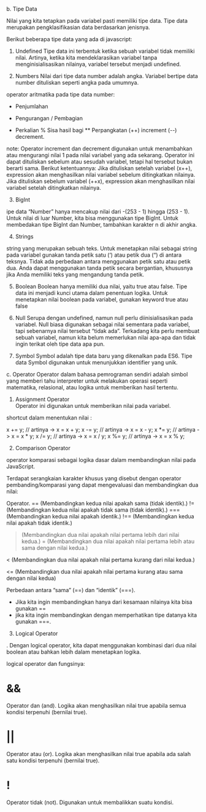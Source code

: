 b. Tipe Data

Nilai yang kita tetapkan pada variabel pasti memiliki tipe data. Tipe data merupakan pengklasifikasian data berdasarkan jenisnya.

Berikut beberapa tipe data yang ada di javascript:

1. Undefined
   Tipe data ini terbentuk ketika sebuah variabel tidak memiliki nilai. Artinya, ketika kita mendeklarasikan variabel tanpa menginisialisasikan nilainya, variabel tersebut menjadi undefined.

2. Numbers
Nilai dari tipe data number adalah angka. Variabel bertipe data number dituliskan seperti angka pada umumnya.

 operator aritmatika pada tipe data number:
 +	Penjumlahan
 -	Pengurangan
 /	Pembagian
 *	Perkalian
 %	Sisa hasil bagi
 **	Perpangkatan
 (++) increment
  (--) decrement. 

note:  Operator increment dan decrement digunakan untuk menambahkan atau mengurangi nilai 1 pada nilai variabel yang ada sekarang.
Operator ini dapat dituliskan sebelum atau sesudah variabel, tetapi hal tersebut bukan berarti sama. 
Berikut ketentuannya:
Jika dituliskan setelah variabel (x++), expression akan menghasilkan nilai variabel sebelum ditingkatkan nilainya.
Jika dituliskan sebelum variabel (++x), expression akan menghasilkan nilai variabel setelah ditingkatkan nilainya.


3. BigInt

ipe data “Number” hanya mencakup nilai dari -(253 - 1) hingga (253 - 1).
Untuk nilai di luar Number, kita bisa menggunakan tipe BigInt. Untuk membedakan tipe BigInt dan Number, tambahkan karakter n di akhir angka. 

4. Strings

string yang merupakan sebuah teks. Untuk menetapkan nilai sebagai string pada variabel gunakan tanda petik satu (‘) atau petik dua (“) di antara teksnya. 
Tidak ada perbedaan antara menggunakan petik satu atau petik dua. Anda dapat menggunakan tanda petik secara bergantian, khususnya jika Anda memiliki teks yang mengandung tanda petik.

5. Boolean
Boolean hanya memiliki dua nilai, yaitu true atau false. 
 Tipe data ini menjadi kunci utama dalam penentuan logika.
 Untuk menetapkan nilai boolean pada variabel, gunakan keyword true atau false


 6. Null
  Serupa dengan undefined, namun null perlu diinisialisasikan pada variabel.
 Null biasa digunakan sebagai nilai sementara pada variabel, tapi sebenarnya nilai tersebut “tidak ada”.
 Terkadang kita perlu membuat sebuah variabel, namun kita belum memerlukan nilai apa-apa dan tidak ingin terikat oleh tipe data apa pun.

 7. Symbol
  Symbol adalah tipe data baru yang dikenalkan pada ES6. Tipe data Symbol digunakan untuk menunjukkan identifier yang unik.



c. Operator
   Operator dalam bahasa pemrograman sendiri adalah simbol yang memberi tahu interpreter untuk melakukan operasi seperti matematika, relasional, atau logika untuk memberikan hasil tertentu.

1. Assignment Operator   
   Operator ini digunakan untuk memberikan nilai pada variabel.

 shortcut dalam menentukan nilai :

x += y; // artinya -> x = x + y;
x -= y; // artinya -> x = x - y;
x *= y; // artinya -> x = x * y;
x /= y; // artinya -> x = x / y;
x %= y; // artinya -> x = x % y;   

2. Comparison Operator

operator komparasi sebagai logika dasar dalam membandingkan nilai pada JavaScript.

Terdapat serangkaian karakter khusus yang disebut dengan operator pembanding/komparasi yang dapat mengevaluasi dan membandingkan dua nilai:

Operator. 
== (Membandingkan kedua nilai apakah sama (tidak identik).)
!= (Membandingkan kedua nilai apakah tidak sama (tidak identik).)
=== (Membandingkan kedua nilai apakah identik.)
!== (Membandingkan kedua nilai apakah tidak identik.)
>   (Membandingkan dua nilai apakah nilai pertama lebih dari nilai kedua.)
>= 	(Membandingkan dua nilai apakah nilai pertama lebih atau sama dengan nilai kedua.)

< (Membandingkan dua nilai apakah nilai pertama kurang dari nilai kedua.)

<= (Membandingkan dua nilai apakah nilai pertama kurang atau sama dengan nilai kedua)

Perbedaan antara “sama” (==) dan “identik” (===).
- Jika kita ingin membandingkan hanya dari kesamaan nilainya kita bisa gunakan ==
-  jika kita ingin membandingkan dengan memperhatikan tipe datanya kita gunakan ===.


3. Logical Operator

. Dengan logical operator, kita dapat menggunakan kombinasi dari dua nilai boolean atau bahkan lebih dalam menetapkan logika.

logical operator dan fungsinya:

# && 
Operator dan (and). Logika akan menghasilkan nilai true apabila semua kondisi terpenuhi (bernilai true).
# ||
 Operator atau (or). Logika akan menghasilkan nilai true apabila ada salah satu kondisi terpenuhi (bernilai true).

# !
Operator tidak (not). Digunakan untuk membalikkan suatu kondisi.
